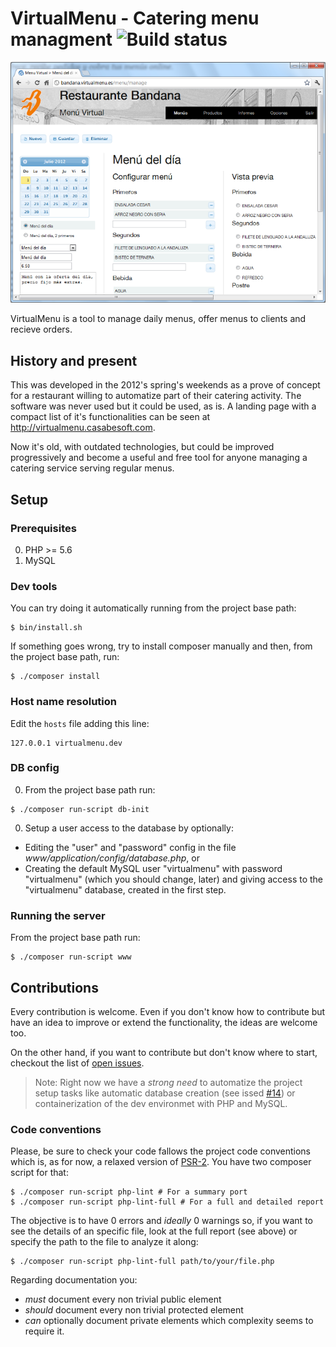 # VirtualMenu - Catering menu managment ![Build status](https://travis-ci.org/CasabeSoft/virtualmenu.svg?branch=master)

![VirtualMenu menu managment](docs/img/VirtualMenu_Menu_Manage_demo00.png)

VirtualMenu is a tool to manage daily menus, offer menus to clients and recieve orders.

## History and present

This was developed in the 2012's spring's weekends as a prove of concept for a restaurant willing to automatize part of their catering activity. The software was never used but it could be used, as is. A landing page with a compact list of it's functionalities can be seen at http://virtualmenu.casabesoft.com.

Now it's old, with outdated technologies, but could be improved progressively and become a useful and free tool for anyone managing a catering service serving regular menus.

## Setup

### Prerequisites

0. PHP >= 5.6
0. MySQL

### Dev tools

You can try doing it automatically running from the project base path:
```
$ bin/install.sh
```
If something goes wrong, try to install composer manually and then, from the project base path, run:
```
$ ./composer install
```

### Host name resolution

Edit the `hosts` file adding this line:
```
127.0.0.1 virtualmenu.dev
```

### DB config

0. From the project base path run:
```
$ ./composer run-script db-init
```
0. Setup a user access to the database by optionally:
  - Editing the "user" and "password" config in the file _www/application/config/database.php_, or
  - Creating the default MySQL user "virtualmenu" with password "virtualmenu" (which you should change, later) and giving access to the "virtualmenu" database, created in the first step.

### Running the server

From the project base path run:
```
$ ./composer run-script www
```

## Contributions

Every contribution is welcome. Even if you don't know how to contribute but have an idea to improve or extend the functionality, the ideas are welcome too.

On the other hand, if you want to contribute but don't know where to start, checkout the list of [open issues](https://github.com/CasabeSoft/virtualmenu/issues).

> Note: Right now we have a *strong need* to automatize the project setup tasks like automatic database creation (see issed [#14](https://github.com/CasabeSoft/virtualmenu/issues/11)) or containerization of the dev environmet with PHP and MySQL.

### Code conventions

Please, be sure to check your code fallows the project code conventions which is, as for now, a relaxed version of [PSR-2](http://www.php-fig.org/psr/psr-2/). You have two composer script for that:
```
$ ./composer run-script php-lint # For a summary port
$ ./composer run-script php-lint-full # For a full and detailed report
```
The objective is to have 0 errors and _ideally_ 0 warnings so, if you want to see the details of an specific file, look at the full report (see above) or specify the path to the file to analyze it along:
```
$ ./composer run-script php-lint-full path/to/your/file.php
```
Regarding documentation you:
  * *must* document every non trivial public element
  * *should* document every non trivial protected element
  * *can* optionally document private elements which complexity seems to require it.
